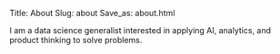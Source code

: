 Title: About
Slug: about
Save_as: about.html

I am a data science generalist interested in applying AI, analytics, and product thinking to solve problems.
